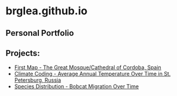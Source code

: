 # brglea.github.io
## Personal Portfolio

## Projects:
* [First Map - The Great Mosque/Cathedral of Cordoba, Spain]()
* [Climate Coding - Average Annual Temperature Over Time in St. Petersburg, Russia]()
* [Species Distribution - Bobcat Migration Over Time](https://brglea.github.io/notebooks/species-distribution-challenge/bobcat-migration-portfolio-post.html)
